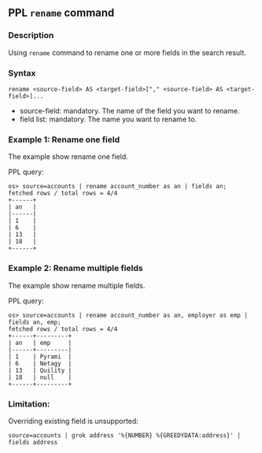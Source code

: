 ## PPL `rename` command

### Description
Using ``rename`` command to rename one or more fields in the search result.


### Syntax
`rename <source-field> AS <target-field>["," <source-field> AS <target-field>]...`

* source-field: mandatory. The name of the field you want to rename.
* field list: mandatory. The name you want to rename to.


### Example 1: Rename one field

The example show rename one field.

PPL query:

    os> source=accounts | rename account_number as an | fields an;
    fetched rows / total rows = 4/4
    +------+
    | an   |
    |------|
    | 1    |
    | 6    |
    | 13   |
    | 18   |
    +------+


### Example 2: Rename multiple fields

The example show rename multiple fields.

PPL query:

    os> source=accounts | rename account_number as an, employer as emp | fields an, emp;
    fetched rows / total rows = 4/4
    +------+---------+
    | an   | emp     |
    |------+---------|
    | 1    | Pyrami  |
    | 6    | Netagy  |
    | 13   | Quility |
    | 18   | null    |
    +------+---------+

### Limitation:
Overriding existing field is unsupported:

`source=accounts | grok address '%{NUMBER} %{GREEDYDATA:address}' | fields address`
